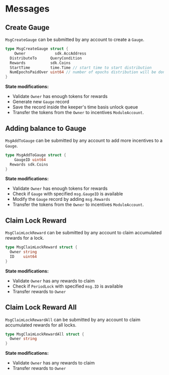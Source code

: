 <!--
order: 3
-->

# Messages

## Create Gauge

`MsgCreateGauge` can be submitted by any account to create a `Gauge`.

```go
type MsgCreateGauge struct {
	Owner             sdk.AccAddress
  DistributeTo      QueryCondition
  Rewards           sdk.Coins
  StartTime         time.Time // start time to start distribution
  NumEpochsPaidOver uint64 // number of epochs distribution will be done
}
```

**State modifications:**

- Validate `Owner` has enough tokens for rewards
- Generate new `Gauge` record
- Save the record inside the keeper's time basis unlock queue
- Transfer the tokens from the `Owner` to incentives `ModuleAccount`.

## Adding balance to Gauge

`MsgAddToGauge` can be submitted by any account to add more incentives to a `Gauge`.

```go
type MsgAddToGauge struct {
	GaugeID uint64
  Rewards sdk.Coins
}
```

**State modifications:**

- Validate `Owner` has enough tokens for rewards
- Check if `Gauge` with specified `msg.GaugeID` is available
- Modify the `Gauge` record by adding `msg.Rewards`
- Transfer the tokens from the `Owner` to incentives `ModuleAccount`.

## Claim Lock Reward

`MsgClaimLockReward` can be submitted by any account to claim accumulated rewards for a lock.

```go
type MsgClaimLockReward struct {
  Owner string
  ID    uint64
}
```

**State modifications:**

- Validate `Owner` has any rewards to claim
- Check if `PeriodLock` with specified `msg.ID` is available
- Transfer rewards to `Owner`

## Claim Lock Reward All

`MsgClaimLockRewardAll` can be submitted by any account to claim accumulated rewards for all locks.

```go
type MsgClaimLockRewardAll struct {
  Owner string
}
```

**State modifications:**

- Validate `Owner` has any rewards to claim
- Transfer rewards to `Owner`